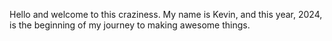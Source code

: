 Hello and welcome to this craziness. My name is Kevin, and this year, 2024, is the beginning of my journey to making awesome things. 